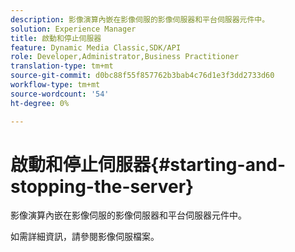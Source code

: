 ```yaml
---
description: 影像演算內嵌在影像伺服的影像伺服器和平台伺服器元件中。
solution: Experience Manager
title: 啟動和停止伺服器
feature: Dynamic Media Classic,SDK/API
role: Developer,Administrator,Business Practitioner
translation-type: tm+mt
source-git-commit: d0bc88f55f857762b3bab4c76d1e3f3dd2733d60
workflow-type: tm+mt
source-wordcount: '54'
ht-degree: 0%

---
```



# 啟動和停止伺服器{#starting-and-stopping-the-server}

影像演算內嵌在影像伺服的影像伺服器和平台伺服器元件中。

如需詳細資訊，請參閱影像伺服檔案。
